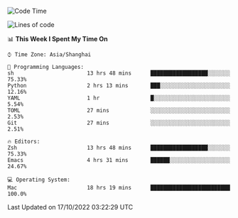 <!--START_SECTION:waka-->
![Code Time](http://img.shields.io/badge/Code%20Time-921%20hrs%2050%20mins-blue)

![Lines of code](https://img.shields.io/badge/From%20Hello%20World%20I%27ve%20Written-23%20Thousand%20lines%20of%20code-blue)

📊 **This Week I Spent My Time On** 

```text
⌚︎ Time Zone: Asia/Shanghai

💬 Programming Languages: 
sh                       13 hrs 48 mins      ██████████████████░░░░░░░   75.33% 
Python                   2 hrs 13 mins       ███░░░░░░░░░░░░░░░░░░░░░░   12.16% 
YAML                     1 hr                █░░░░░░░░░░░░░░░░░░░░░░░░   5.54% 
TOML                     27 mins             ░░░░░░░░░░░░░░░░░░░░░░░░░   2.53% 
Git                      27 mins             ░░░░░░░░░░░░░░░░░░░░░░░░░   2.51%

🔥 Editors: 
Zsh                      13 hrs 48 mins      ██████████████████░░░░░░░   75.33% 
Emacs                    4 hrs 31 mins       ██████░░░░░░░░░░░░░░░░░░░   24.67%

💻 Operating System: 
Mac                      18 hrs 19 mins      █████████████████████████   100.0%

```


 Last Updated on 17/10/2022 03:22:29 UTC
<!--END_SECTION:waka-->
